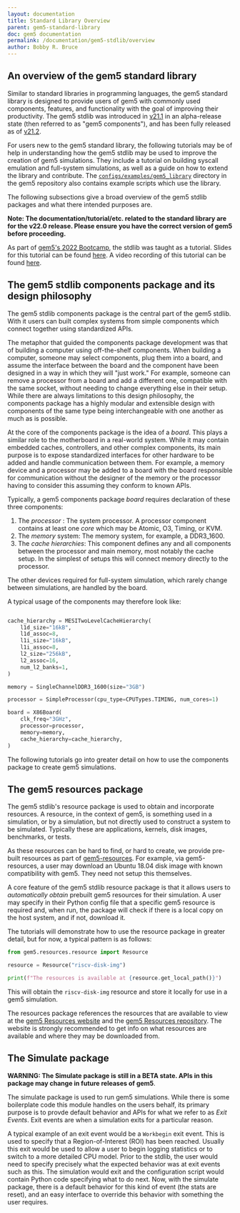 ```yaml
---
layout: documentation
title: Standard Library Overview
parent: gem5-standard-library
doc: gem5 documentation
permalink: /documentation/gem5-stdlib/overview
author: Bobby R. Bruce
---
```


## An overview of the gem5 standard library

Similar to standard libraries in programming languages, the gem5 standard library is designed to provide users of gem5 with commonly used components, features, and functionality with the goal of improving their productivity.
The gem5 stdlib was introduced in [v21.1](https://github.com/gem5/gem5/tree/v21.1.0.0) in an alpha-release state (then referred to as "gem5 components"), and has been fully released as of [v21.2](https://github.com/gem5/gem5/tree/v21.2.0.0).

For users new to the gem5 standard library, the following tutorials may be of help in understanding how the gem5 stdlib may be used to improve the creation of gem5 simulations.
They include a tutorial on building syscall emulation and full-system simulations, as well as a guide on how to extend the library and contribute.
The [`configs/examples/gem5_library`](https://github.com/gem5/gem5/tree/stable/configs/example/gem5_library) directory in the gem5 repository also contains example scripts which use the library.

The following subsections give a broad overview of the gem5 stdlib packages and what there intended purposes are.

**Note: The documentation/tutorial/etc. related to the standard library are for the v22.0 release.
Please ensure you have the correct version of gem5 before proceeding.**

As part of [gem5's 2022 Bootcamp](/events/boot-camp-2022), the stdlib was taught as a tutorial.
Slides for this tutorial can be found [here](https://ucdavis365-my.sharepoint.com/:p:/g/personal/jlowepower_ucdavis_edu/EWxNhA79fP1Fk4byc0kfPK4BQDDTHdeNGA9p7SkAzvVO-Q?e=Y8aKMv&action=embedview&wdbipreview=true).
A video recording of this tutorial can be found [here](https://www.youtube.com/watch?v=vbruiMyIFsA).

<!-- Could use a nice picture here showing the main modules of the stdlib and how they relate -->

## The gem5 stdlib components package and its design philosophy

The gem5 stdlib components package is the central part of the gem5 stdlib.
With it users can built complex systems from simple components which connect together using standardized APIs.

The metaphor that guided the components package development was that of building a computer using off-the-shelf components.
When building a computer, someone may select components, plug them into a board, and assume the interface between the board and the component have been designed in a way in which they will "just work."
For example, someone can remove a processor from a board and add a different one, compatible with the same socket, without needing to change everything else in their setup.
While there are always limitations to this design philosophy, the components package has a highly modular and extensible design with components of the same type being interchangeable with one another as much as is possible.

At the core of the components package is the idea of a _board_.
This plays a similar role to the motherboard in a real-world system.
While it may contain embedded caches, controllers, and other complex components, its main purpose is to expose standardized interfaces for other hardware to be added and handle communication between them.
For example, a memory device and a processor may be added to a board with the board responsible for communication without the designer of the memory or the processor having to consider this assuming they conform to known APIs.

Typically, a gem5 components package _board_ requires declaration of these three components:

1. The _processor_ : The system processor. A processor component contains at least one _core_ which may be Atomic, O3, Timing, or KVM.
2. The _memory_ system: The memory system, for example, a DDR3_1600.
3. The _cache hierarchies_: This component defines any and all components between the processor and main memory, most notably the cache setup. In the simplest of setups this will connect memory directly to the processor.

The other devices required for full-system simulation, which rarely change between simulations, are handled by the board.

A typical usage of the components may therefore look like:

```python

cache_hierarchy = MESITwoLevelCacheHierarchy(
    l1d_size="16kB",
    l1d_assoc=8,
    l1i_size="16kB",
    l1i_assoc=8,
    l2_size="256kB",
    l2_assoc=16,
    num_l2_banks=1,
)

memory = SingleChannelDDR3_1600(size="3GB")

processor = SimpleProcessor(cpu_type=CPUTypes.TIMING, num_cores=1)

board = X86Board(
    clk_freq="3GHz",
    processor=processor,
    memory=memory,
    cache_hierarchy=cache_hierarchy,
)
```

The following tutorials go into greater detail on how to use the components package to create gem5 simulations.

## The gem5 resources package

The gem5 stdlib's resource package is used to obtain and incorporate resources.
A resource, in the context of gem5, is something used in a simulation, or by a simulation, but not directly used to construct a system to be simulated.
Typically these are applications, kernels, disk images, benchmarks, or tests.

As these resources can be hard to find, or hard to create, we provide pre-built resources as part of [gem5-resources](/documentation/general_docs/gem5_resources).
For example, via gem5-resources, a user may download an Ubuntu 18.04 disk image with known compatibility with gem5.
They need not setup this themselves.

A core feature of the gem5 stdlib resource package is that it allows users to _automatically obtain_ prebuilt gem5 resources for their simulation.
A user may specify in their Python config file that a specific gem5 resource is required and, when run, the package will check if there is a local copy on the host system, and if not, download it.

The tutorials will demonstrate how to use the resource package in greater detail, but for now, a typical pattern is as follows:

```python
from gem5.resources.resource import Resource

resource = Resource("riscv-disk-img")

print(f"The resources is available at {resource.get_local_path()}")
```

This will obtain the `riscv-disk-img` resource and store it locally for use in a gem5 simulation.

The resources package references the resources that are available to view at the [gem5 Resources website](https://resources.gem5.org) and the [gem5 Resources repository](https://github.com/gem5/gem5-resources). The website is strongly recommended to get info on what resources are available and where they may be downloaded from.

## The Simulate package

**WARNING: The Simulate package is still in a BETA state. APIs in this package may change in future releases of gem5**.

The simulate package is used to run gem5 simulations.
While there is some boilerplate code this module handles on the users behalf, its primary purpose is to provde default behavior and APIs for what we refer to as _Exit Events_.
Exit events are when a simulation exits for a particular reason.

A typical example of an exit event would be a `Workbegin` exit event.
This is used to specify that a Region-of-Interest (ROI) has been reached.
Usually this exit would be used to allow a user to begin logging statistics or to switch to a more detailed CPU model.
Prior to the stdlib, the user would need to specify precisely what the expected behavior was at exit events such as this.
The simulation would exit and the configuration script would contain Python code specifying what to do next.
Now, with the simulate package, there is a default behavior for this kind of event (the stats are reset), and an easy interface to override this behavior with something the user requires.
